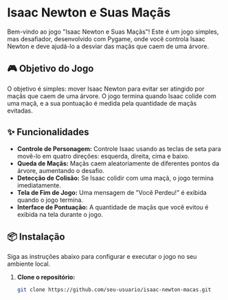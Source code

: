 # Isaac Newton e Suas Maçãs

Bem-vindo ao jogo "Isaac Newton e Suas Maçãs"! Este é um jogo simples, mas desafiador, desenvolvido com Pygame, onde você controla Isaac Newton e deve ajudá-lo a desviar das maçãs que caem de uma árvore.

## 🎮 Objetivo do Jogo

O objetivo é simples: mover Isaac Newton para evitar ser atingido por maçãs que caem de uma árvore. O jogo termina quando Isaac colide com uma maçã, e a sua pontuação é medida pela quantidade de maçãs evitadas.

## ✨ Funcionalidades

- **Controle de Personagem:** Controle Isaac usando as teclas de seta para movê-lo em quatro direções: esquerda, direita, cima e baixo.
- **Queda de Maçãs:** Maçãs caem aleatoriamente de diferentes pontos da árvore, aumentando o desafio.
- **Detecção de Colisão:** Se Isaac colidir com uma maçã, o jogo termina imediatamente.
- **Tela de Fim de Jogo:** Uma mensagem de "Você Perdeu!" é exibida quando o jogo termina.
- **Interface de Pontuação:** A quantidade de maçãs que você evitou é exibida na tela durante o jogo.

## 📦 Instalação

Siga as instruções abaixo para configurar e executar o jogo no seu ambiente local.

1. **Clone o repositório:**
   ```bash
   git clone https://github.com/seu-usuario/isaac-newton-macas.git
